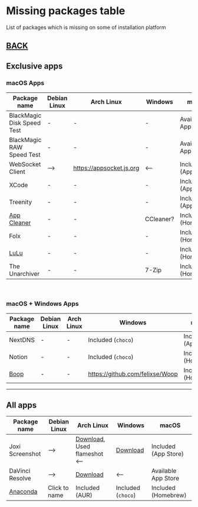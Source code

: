 # Missing packages table

List of packages which is missing on some of installation platform

## [BACK](../MISSING.md)

## Exclusive apps

### macOS Apps

| Package name                                       | Debian Linux | Arch Linux                 | Windows   | macOS                  |
| -------------------------------------------------- | ------------ | -------------------------- | --------- | ---------------------- |
| BlackMagic Disk Speed Test                         | -            | -                          | -         | Available in App Store |
| BlackMagic RAW Speed Test                          | -            | -                          | -         | Available in App Store |
| WebSocket Client                                   | -->          | <https://appsocket.js.org> | <--       | Included (App Store)   |
| XCode                                              | -            | -                          | -         | Included (App Store)   |
| Treenity                                           | -            | -                          | -         | Included (App Store)   |
| [App Cleaner](https://nektony.com/mac-app-cleaner) | -            | -                          | CCleaner? | Included (Homebrew)    |
| Folx                                               | -            | -                          | -         | Included (Homebrew)    |
| [LuLu](https://github.com/objective-see/LuLu)      | -            | -                          | -         | Included (Homebrew)    |
| The Unarchiver                                     | -            | -                          | 7-Zip     | Included (Homebrew)    |

<br />

### macOS + Windows Apps

| Package name                              | Debian Linux | Arch Linux | Windows                           | macOS                |
| ----------------------------------------- | ------------ | ---------- | --------------------------------- | -------------------- |
| NextDNS                                   | -            | -          | Included (`choco`)                | Included (App Store) |
| Notion                                    | -            | -          | Included (`choco`)                | Included (Homebrew)  |
| [Boop](https://github.com/IvanMathy/Boop) | -            | -          | <https://github.com/felixse/Woop> | Included (Homebrew)  |

---

## All apps

| Package name                                                   | Debian Linux  | Arch Linux                                                               | Windows                              | macOS                |
| -------------------------------------------------------------- | ------------- | ------------------------------------------------------------------------ | ------------------------------------ | -------------------- |
| Joxi Screenshot                                                | -->           | [Download](http://joxi.ru/download/), Used flameshot <--                 | [Download](http://joxi.ru/download/) | Included (App Store) |
| DaVinci Resolve                                                | -->           | [Download](https://www.blackmagicdesign.com/ru/products/davinciresolve/) | <--                                  | Available App Store  |
| [Anaconda](https://www.anaconda.com/products/individual#linux) | Click to name | Included (AUR)                                                           | Included (`choco`)                   | Included (Homebrew)  |
